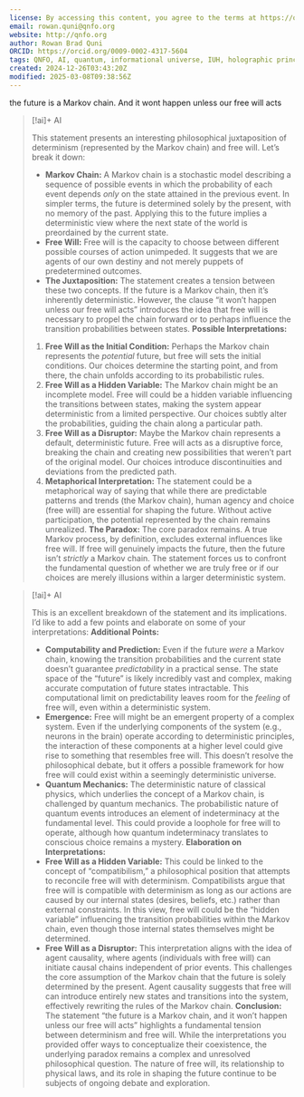 ```yaml
---
license: By accessing this content, you agree to the terms at https://qnfo.org/LICENSE
email: rowan.quni@qnfo.org
website: http://qnfo.org
author: Rowan Brad Quni
ORCID: https://orcid.org/0009-0002-4317-5604
tags: QNFO, AI, quantum, informational universe, IUH, holographic principle
created: 2024-12-26T03:43:20Z
modified: 2025-03-08T09:38:56Z
---
```


the future is a Markov chain. And it wont happen unless our free will acts

> [!ai]+ AI
>
> This statement presents an interesting philosophical juxtaposition of determinism (represented by the Markov chain) and free will. Let’s break it down:
> - **Markov Chain:** A Markov chain is a stochastic model describing a sequence of possible events in which the probability of each event depends *only* on the state attained in the previous event. In simpler terms, the future is determined solely by the present, with no memory of the past. Applying this to the future implies a deterministic view where the next state of the world is preordained by the current state.
> - **Free Will:** Free will is the capacity to choose between different possible courses of action unimpeded. It suggests that we are agents of our own destiny and not merely puppets of predetermined outcomes.
> - **The Juxtaposition:** The statement creates a tension between these two concepts. If the future is a Markov chain, then it’s inherently deterministic. However, the clause “it won’t happen unless our free will acts” introduces the idea that free will is necessary to propel the chain forward or to perhaps influence the transition probabilities between states.
> **Possible Interpretations:**
> 1. **Free Will as the Initial Condition:** Perhaps the Markov chain represents the *potential* future, but free will sets the initial conditions. Our choices determine the starting point, and from there, the chain unfolds according to its probabilistic rules.
> 2. **Free Will as a Hidden Variable:** The Markov chain might be an incomplete model. Free will could be a hidden variable influencing the transitions between states, making the system appear deterministic from a limited perspective. Our choices subtly alter the probabilities, guiding the chain along a particular path.
> 3. **Free Will as a Disruptor:** Maybe the Markov chain represents a default, deterministic future. Free will acts as a disruptive force, breaking the chain and creating new possibilities that weren’t part of the original model. Our choices introduce discontinuities and deviations from the predicted path.
> 4. **Metaphorical Interpretation:** The statement could be a metaphorical way of saying that while there are predictable patterns and trends (the Markov chain), human agency and choice (free will) are essential for shaping the future. Without active participation, the potential represented by the chain remains unrealized.
> **The Paradox:** The core paradox remains. A true Markov process, by definition, excludes external influences like free will. If free will genuinely impacts the future, then the future isn’t *strictly* a Markov chain. The statement forces us to confront the fundamental question of whether we are truly free or if our choices are merely illusions within a larger deterministic system.

> [!ai]+ AI
>
> This is an excellent breakdown of the statement and its implications. I’d like to add a few points and elaborate on some of your interpretations:
> **Additional Points:**
> - **Computability and Prediction:** Even if the future *were* a Markov chain, knowing the transition probabilities and the current state doesn’t guarantee *predictability* in a practical sense. The state space of the “future” is likely incredibly vast and complex, making accurate computation of future states intractable. This computational limit on predictability leaves room for the *feeling* of free will, even within a deterministic system.
> - **Emergence:** Free will might be an emergent property of a complex system. Even if the underlying components of the system (e.g., neurons in the brain) operate according to deterministic principles, the interaction of these components at a higher level could give rise to something that resembles free will. This doesn’t resolve the philosophical debate, but it offers a possible framework for how free will could exist within a seemingly deterministic universe.
> - **Quantum Mechanics:** The deterministic nature of classical physics, which underlies the concept of a Markov chain, is challenged by quantum mechanics. The probabilistic nature of quantum events introduces an element of indeterminacy at the fundamental level. This could provide a loophole for free will to operate, although how quantum indeterminacy translates to conscious choice remains a mystery.
> **Elaboration on Interpretations:**
> - **Free Will as a Hidden Variable:** This could be linked to the concept of “compatibilism,” a philosophical position that attempts to reconcile free will with determinism. Compatibilists argue that free will is compatible with determinism as long as our actions are caused by our internal states (desires, beliefs, etc.) rather than external constraints. In this view, free will could be the “hidden variable” influencing the transition probabilities within the Markov chain, even though those internal states themselves might be determined.
> - **Free Will as a Disruptor:** This interpretation aligns with the idea of agent causality, where agents (individuals with free will) can initiate causal chains independent of prior events. This challenges the core assumption of the Markov chain that the future is solely determined by the present. Agent causality suggests that free will can introduce entirely new states and transitions into the system, effectively rewriting the rules of the Markov chain.
> **Conclusion:**
> The statement “the future is a Markov chain, and it won’t happen unless our free will acts” highlights a fundamental tension between determinism and free will. While the interpretations you provided offer ways to conceptualize their coexistence, the underlying paradox remains a complex and unresolved philosophical question. The nature of free will, its relationship to physical laws, and its role in shaping the future continue to be subjects of ongoing debate and exploration.
